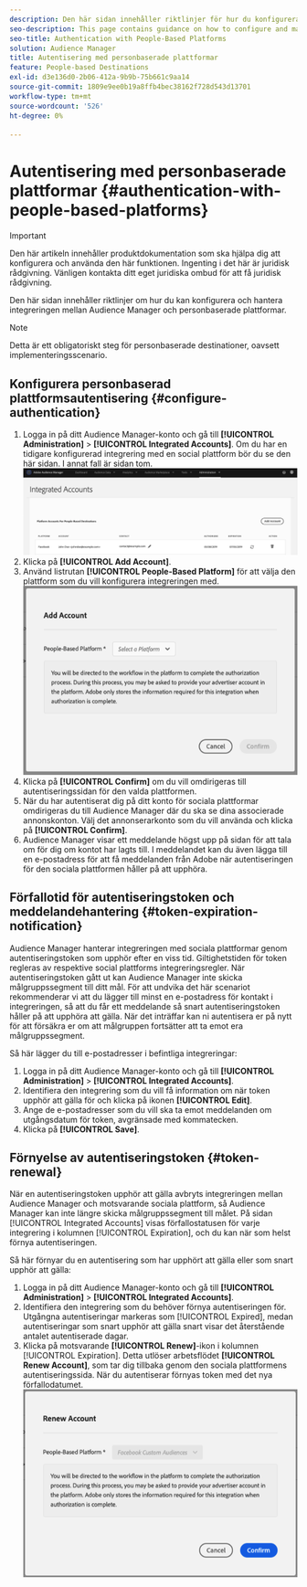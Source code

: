 ```yaml
---
description: Den här sidan innehåller riktlinjer för hur du konfigurerar och hanterar integreringen mellan Audience Manager och personbaserade plattformar.
seo-description: This page contains guidance on how to configure and manage the integration between Audience Manager and people-based platforms.
seo-title: Authentication with People-Based Platforms
solution: Audience Manager
title: Autentisering med personbaserade plattformar
feature: People-based Destinations
exl-id: d3e136d0-2b06-412a-9b9b-75b661c9aa14
source-git-commit: 1809e9ee0b19a8ffb4bec38162f728d543d13701
workflow-type: tm+mt
source-wordcount: '526'
ht-degree: 0%

---
```



# Autentisering med personbaserade plattformar {#authentication-with-people-based-platforms}

>[!IMPORTANT]
>Den här artikeln innehåller produktdokumentation som ska hjälpa dig att konfigurera och använda den här funktionen. Ingenting i det här är juridisk rådgivning. Vänligen kontakta ditt eget juridiska ombud för att få juridisk rådgivning.

Den här sidan innehåller riktlinjer om hur du kan konfigurera och hantera integreringen
mellan Audience Manager och personbaserade plattformar.

>[!NOTE]
>Detta är ett obligatoriskt steg för personbaserade destinationer, oavsett implementeringsscenario.

## Konfigurera personbaserad plattformsautentisering {#configure-authentication}

1. Logga in på ditt Audience Manager-konto och gå till **[!UICONTROL Administration]** > **[!UICONTROL Integrated Accounts]**. Om du har en tidigare konfigurerad integrering med en social plattform bör du se den här sidan. I annat fall är sidan tom.
   ![Personbaserad integration](assets/pbd-config.png)
2. Klicka på **[!UICONTROL Add Account]**.
3. Använd listrutan **[!UICONTROL People-Based Platform]** för att välja den plattform som du vill konfigurera integreringen med.
   ![Personbaserad-plattform](assets/pbd-add.png)
4. Klicka på **[!UICONTROL Confirm]** om du vill omdirigeras till autentiseringssidan för den valda plattformen.
5. När du har autentiserat dig på ditt konto för sociala plattformar omdirigeras du till Audience Manager där du ska se dina associerade annonskonton. Välj det annonserarkonto som du vill använda och klicka på **[!UICONTROL Confirm]**.
6. Audience Manager visar ett meddelande högst upp på sidan för att tala om för dig om kontot har lagts till. I meddelandet kan du även lägga till en e-postadress för att få meddelanden från Adobe när autentiseringen för den sociala plattformen håller på att upphöra.

## Förfallotid för autentiseringstoken och meddelandehantering {#token-expiration-notification}

Audience Manager hanterar integreringen med sociala plattformar genom autentiseringstoken som upphör efter en viss tid. Giltighetstiden för token regleras av respektive social plattforms integreringsregler. När autentiseringstoken gått ut kan Audience Manager inte skicka målgruppssegment till ditt mål. För att undvika det här scenariot rekommenderar vi att du lägger till minst en e-postadress för kontakt i integreringen, så att du får ett meddelande så snart autentiseringstoken håller på att upphöra att gälla. När det inträffar kan ni autentisera er på nytt för att försäkra er om att målgruppen fortsätter att ta emot era målgruppssegment.

Så här lägger du till e-postadresser i befintliga integreringar:

1. Logga in på ditt Audience Manager-konto och gå till **[!UICONTROL Administration]** > **[!UICONTROL Integrated Accounts]**.
1. Identifiera den integrering som du vill få information om när token upphör att gälla för och klicka på ikonen **[!UICONTROL Edit]**.
1. Ange de e-postadresser som du vill ska ta emot meddelanden om utgångsdatum för token, avgränsade med kommatecken.
1. Klicka på **[!UICONTROL Save]**.

## Förnyelse av autentiseringstoken {#token-renewal}

När en autentiseringstoken upphör att gälla avbryts integreringen mellan Audience Manager och motsvarande sociala plattform, så Audience Manager kan inte längre skicka målgruppssegment till målet. På sidan [!UICONTROL Integrated Accounts] visas förfallostatusen för varje integrering i kolumnen [!UICONTROL Expiration], och du kan när som helst förnya autentiseringen.

Så här förnyar du en autentisering som har upphört att gälla eller som snart upphör att gälla:
1. Logga in på ditt Audience Manager-konto och gå till **[!UICONTROL Administration]** > **[!UICONTROL Integrated Accounts]**.
1. Identifiera den integrering som du behöver förnya autentiseringen för. Utgångna autentiseringar markeras som [!UICONTROL Expired], medan autentiseringar som snart upphör att gälla snart visar det återstående antalet autentiserade dagar.
1. Klicka på motsvarande **[!UICONTROL Renew]**-ikon i kolumnen [!UICONTROL Expiration]. Detta utlöser arbetsflödet **[!UICONTROL Renew Account]**, som tar dig tillbaka genom den sociala plattformens autentiseringssida. När du autentiserar förnyas token med det nya förfallodatumet.
   ![pbd-renew](assets/pbd-renew.png)
